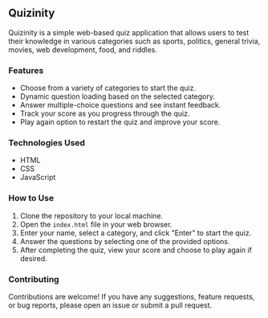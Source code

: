 ## Quizinity

Quizinity is a simple web-based quiz application that allows users to test their knowledge in various categories such as sports, politics, general trivia, movies, web development, food, and riddles.

### Features

- Choose from a variety of categories to start the quiz.
- Dynamic question loading based on the selected category.
- Answer multiple-choice questions and see instant feedback.
- Track your score as you progress through the quiz.
- Play again option to restart the quiz and improve your score.

### Technologies Used

- HTML
- CSS
- JavaScript

### How to Use

1. Clone the repository to your local machine.
2. Open the `index.html` file in your web browser.
3. Enter your name, select a category, and click "Enter" to start the quiz.
4. Answer the questions by selecting one of the provided options.
5. After completing the quiz, view your score and choose to play again if desired.

### Contributing

Contributions are welcome! If you have any suggestions, feature requests, or bug reports, please open an issue or submit a pull request.
